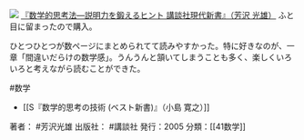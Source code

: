 
[![](https://images-fe.ssl-images-amazon.com/images/I/41G4A38V3XL._SL160_.jpg)](http://www.amazon.co.jp/exec/obidos/ASIN/4061497863/choiyaki81-22/ref=nosim)
[『数学的思考法—説明力を鍛えるヒント 講談社現代新書』（芳沢 光雄）](http://www.amazon.co.jp/exec/obidos/ASIN/4061497863/choiyaki81-22/ref=nosim)
ふと目に留まったので購入。

ひとつひとつが数ページにまとめられてて読みやすかった。特に好きなのが、一章「間違いだらけの数学感」。うんうんと頷いてしまうことも多く、楽しくいろいろと考えながら読むことができた。

#数学 

- [[S『数学的思考の技術 (ベスト新書)』（小島 寛之）]]

著者： #芳沢光雄
出版社： #講談社
発行：2005
分類：[[41数学]]